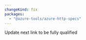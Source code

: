 ```yaml
---
changeKind: fix
packages:
  - "@azure-tools/azure-http-specs"
---
```


Update next link to be fully qualified